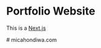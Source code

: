 # Portfolio Website 

This is a [Next.js](https://nextjs.org) 

#   m i c a h o n d i w a . c o m 
 
 
